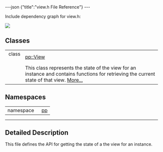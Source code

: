 ---json {"title":"view.h File Reference"} ---

Include dependency graph for view.h:

![](/docs/native-client/pepper_stable/cpp/view_8h__incl.png)

Classes
-------

<table><tbody><tr class="odd"><td style="text-align: right;">class  </td><td><a href="/docs/native-client/pepper_stable/cpp/classpp_1_1_view/" class="el">pp::View</a></td></tr><tr class="even"><td style="text-align: right;"> </td><td>This class represents the state of the view for an instance and contains functions for retrieving the current state of that view. <a href="/docs/native-client/pepper_stable/cpp/classpp_1_1_view#details">More...</a><br />
</td></tr></tbody></table>

Namespaces
----------

<table><tbody><tr class="odd"><td style="text-align: right;">namespace  </td><td><a href="/docs/native-client/pepper_stable/cpp/namespacepp/" class="el">pp</a></td></tr></tbody></table>

------------------------------------------------------------------------

<span id="details" class="anchor" style="margin: 0;"></span>

Detailed Description
--------------------

This file defines the API for getting the state of a the view for an instance.
